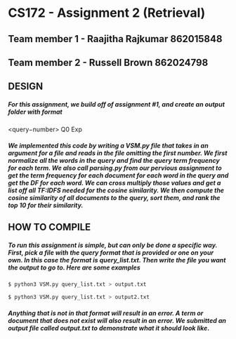# CS172 - Assignment 2 (Retrieval)

## Team member 1 - Raajitha Rajkumar 862015848
## Team member 2 - Russell Brown 862024798

## DESIGN

##### For this assignment, we build off of assignment #1, and create an output folder with format
<query−number> Q0 <docno> <rank> <score> Exp
##### We implemented this code by writing a VSM.py file that takes in an argument for a file and reads in the file omitting the first number. We first normalize all the words in the query and find the query term frequency for each term. We also call parsing.py from our pervious assignment to get the term frequency for each document for each word in the query and get the DF for each word. We can cross multiply those values and get a list off all TF:IDFS needed for the cosine similarity. We then compute the cosine similarity of all documents to the query, sort them, and rank the top 10 for their similarity.

## HOW TO COMPILE

##### To run this assignment is simple, but can only be done a specific way. First, pick a file with the query format that is provided or one on your own. In this case the format is query_list.txt. Then write the file you want the output to go to. Here are some examples

```python
$ python3 VSM.py query_list.txt > output.txt
```
```python
$ python3 VSM.py query_list.txt > output2.txt
```
##### Anything that is not in that format will result in an error. A term or document that does not exist will also result in an error. We submitted an output file called output.txt to demonstrate what it should look like. 
